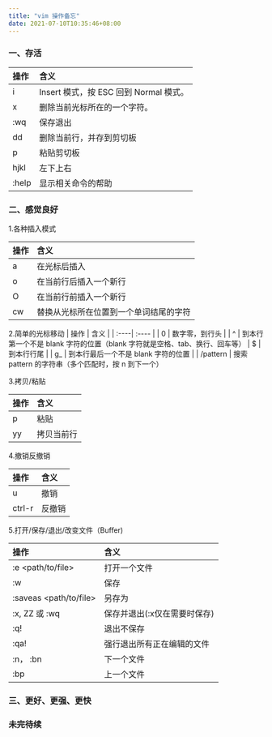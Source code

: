 ```yaml
---
title: "vim 操作备忘"
date: 2021-07-10T10:35:46+08:00
---
```


### 一、存活

| 操作 | 含义 |
| :----| :---- |
| i | Insert 模式，按 ESC 回到 Normal 模式。 |  
| x |  删除当前光标所在的一个字符。|
| :wq | 保存退出 |
| dd | 删除当前行，并存到剪切板 |
| p | 粘贴剪切板 |
| hjkl | 左下上右 |
| :help <command> | 显示相关命令的帮助 |

### 二、感觉良好

1.各种插入模式

| 操作 | 含义 |
| :----| :---- |
| a | 在光标后插入 |
| o | 在当前行后插入一个新行 |
| O | 在当前行前插入一个新行 |
| cw | 替换从光标所在位置到一个单词结尾的字符 |

2.简单的光标移动
| 操作 | 含义 |
| :----| :---- |
| 0 | 数字零，到行头 |
| ^ | 到本行第一个不是 blank 字符的位置（blank 字符就是空格、tab、换行、回车等）
| $ | 到本行行尾 |
| g_ | 到本行最后一个不是 blank 字符的位置 |
| /pattern | 搜索 pattern 的字符串（多个匹配时，按 n 到下一个）

3.拷贝/粘贴

| 操作 | 含义 |
| :----| :---- |
| p | 粘贴 |
| yy | 拷贝当前行 |

4.撤销反撤销

| 操作 | 含义 |
| :----| :---- |
| u | 撤销 |
| ctrl-r | 反撤销 |


5.打开/保存/退出/改变文件（Buffer)

| 操作 | 含义 |
| :---- | :---- |
| :e <path/to/file> | 打开一个文件 |
| :w | 保存 |
| :saveas <path/to/file> | 另存为 |
| :x, ZZ 或 :wq | 保存并退出(:x仅在需要时保存)
| :q! | 退出不保存 |
| :qa! | 强行退出所有正在编辑的文件 |
| :n， :bn | 下一个文件 |
| :bp | 上一个文件 | 

### 三、更好、更强、更快










### 未完待续



